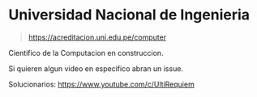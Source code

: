 # Universidad Nacional de Ingenieria

> https://acreditacion.uni.edu.pe/computer

Cientifico de la Computacion en construccion.

Si quieren algun video en especifico abran un issue.

Solucionarios: https://www.youtube.com/c/UltiRequiem
